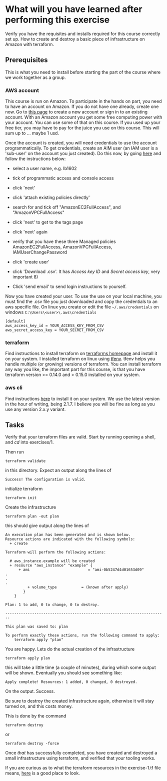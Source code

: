 # What will you have learned after performing this exercise

Verify you have the requisites and installs required for this course correctly
set up. How to create and destroy a basic piece of infrastructure on Amazon with
terraform.

## Prerequisites

This is what you need to install before starting the part of the course where we
work together as a group.

### AWS account

This course is run on Amazon. To participate in the hands on part, you need to
have an account on Amazon. If you do not have one already, create one now. Go
to [this page](https://portal.aws.amazon.com/billing/signup?exp=default&redirect_url=https%3A%2F%2Faws.amazon.com%2Fregistration-confirmation#/start)
to create a new account or sign in to an existing account. With an Amazon
account you get some free computing power with your account. You can use some of
that on this course. If you used up your free tier, you may have to pay for the
juice you use on this course. This will sum up to ... maybe 1 usd.

Once the account is created, you will need credentials to use the account
programmatically. To get credentials, create an AIM user (an IAM user is a
'sub-user' on the account you just created). Do this now, by
going [here](https://console.aws.amazon.com/iam/home#/users$new?step=details)
and follow the instructions below:

* select a user name, e.g. lb1602

* tick of programmatic access and console access

* click 'next'

* click 'attach existing policies directly'

* search for and tick off "AmazonEC2FullAccess", and "AmazonVPCFullAccess"

* click 'next' to get to the tags page

* click 'next' again

* verify that you have these three Managed policies AmazonEC2FullAccess,
  AmazonVPCFullAccess, IAMUserChangePassword

* click 'create user'

* click 'Download .csv'. It has _Access key ID_ and _Secret access key_, very
  important 8)

* Click 'send email' to send login instructions to yourself.

Now you have created your user. To use the use on your local machine, you must
find the .csv file you just downloaded and copy the credentials to an aws
specific file. On linux you create or edit the file
```~/.aws/credentials```
on windows ```C:\Users\<user>\.aws\credentials```

```
[default]
aws_access_key_id = YOUR_ACCESS_KEY_FROM_CSV 
aws_secret_access_key = YOUR_SECRET_FROM_CSV
```

### terraform

Find instructions to install terraform
on [terraforms homepage](https://learn.hashicorp.com/tutorials/terraform/install-cli)
and install it on your system. I installed terraform on linux
using [tfenv](https://github.com/tfutils/tfenv). tfenv helps you handle
multiple (or growing) versions of terraform. You can install terraform any way
you like, the important part for this course, is that you have terraform
version >= 0.14.0 and > 0.15.0 installed on your system.

### aws cli

Find
instructions [here](https://docs.aws.amazon.com/cli/latest/userguide/install-cliv2.html)
to install it on your system. We use the latest version in the hour of writing,
being 2.1.7. I believe you will be fine as long as you use any version 2.x.y
variant.

## Tasks

Verify that your terraform files are valid. Start by running opening a shell,
and _cd_ into exercises/1.

Then run

```
terraform validate
```

in this directory. Expect an output along the lines of

```
Success! The configuration is valid.
```

initialize terraform

```
terraform init
```

Create the infrastructure

```
terraform plan -out plan
```

this should give output along the lines of

```
An execution plan has been generated and is shown below.
Resource actions are indicated with the following symbols:
  + create

Terraform will perform the following actions:

  # aws_instance.example will be created
  + resource "aws_instance" "example" {
      + ami                          = "ami-0b5247d4d01653d09"
.
.
.
          + volume_type           = (known after apply)
        }
    }

Plan: 1 to add, 0 to change, 0 to destroy.

------------------------------------------------------------------------

This plan was saved to: plan

To perform exactly these actions, run the following command to apply:
    terraform apply "plan"

```

You are happy. Lets do the actual creation of the infrastructure

```
terraform apply plan
```

this will take a little time (a couple of minutes), during which some output
will be shown. Eventually you should see something like:

```
Apply complete! Resources: 1 added, 0 changed, 0 destroyed.
```

On the output. Success.

Be sure to destroy the created infrastructure again, otherwise it will stay
turned on, and this costs money.

This is done by the command

```
terraform destroy
```

or

```
terraform destroy -force
```

Once *that* has successfully completed, you have created and destroyed a small
infrastructure using terraform, and verified that your tooling works.

If you are curious as to what the terraform resources in the exercise-1.tf 
file means, 
[here](https://registry.terraform.io/providers/hashicorp/aws/latest/docs) is 
a good place to look. 